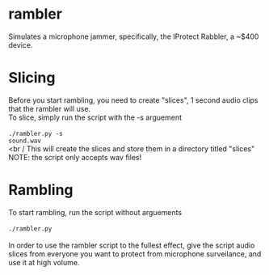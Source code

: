 # rambler
Simulates a microphone jammer, specifically, the IProtect Rabbler, a ~$400 device.

# Slicing
Before you start rambling, you need to create "slices", 1 second audio clips that the rambler will use.<br />
To slice, simply run the script with the -s arguement<br />
<br />
<code>./rambler.py -s sound.wav</code><br />
<br /
This will create the slices and store them in a directory titled "slices"<br />
NOTE: the script only accepts wav files!

# Rambling
To start rambling, run the script without arguements <br />
<br />
<code>./rambler.py</code><br />
<br />
In order to use the rambler script to the fullest effect, give the script audio slices from everyone you want to protect from microphone surveilance, and use it at high volume.
